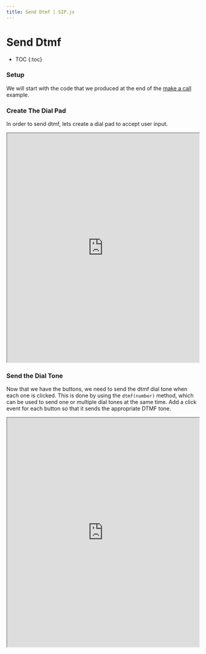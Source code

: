 ```yaml
---
title: Send Dtmf | SIP.js
---
```


# Send Dtmf

* TOC
{:toc}



### Setup

We will start with the code that we produced at the end of the [make a call](/guides/make-call/) example.


### Create The Dial Pad

In order to send dtmf, lets create a dial pad to accept user input.


<iframe
  style="width: 100%; height: 600px"
  src="http://jsfiddle.net/4NMLQ/2/embedded/js,html,css,result/">
</iframe>

### Send the Dial Tone

Now that we have the buttons, we need to send the dtmf dial tone when each one is clicked.  This is done by using the `dtmf(number)` method, which can be used to send one or multiple dial tones at the same time.  Add a click event for each button so that it sends the appropriate DTMF tone.

<iframe
  style="width: 100%; height: 600px"
  src="http://jsfiddle.net/LPSX5/2/embedded/js,html,css,result/">
</iframe>

